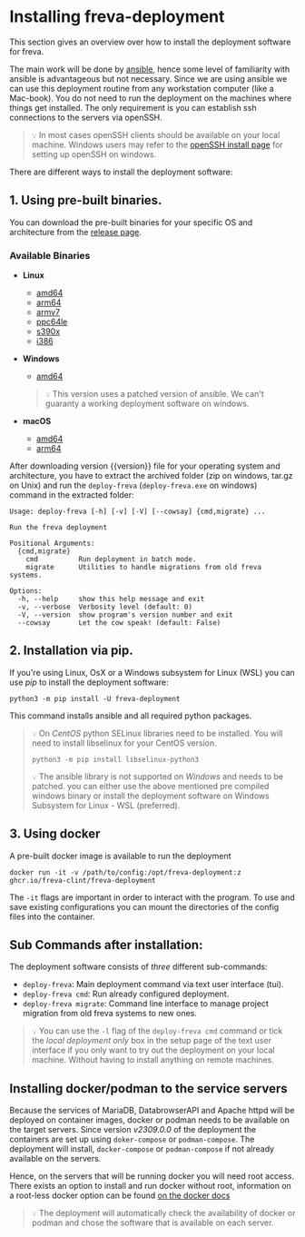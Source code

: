 # Installing freva-deployment
This section gives an overview over how to install the deployment software for
freva.

The main work will be done by [ansible](https://docs.ansible.com/ansible/latest/index.html),
hence some level of familiarity with ansible is advantageous but not necessary.
Since we are using ansible we can use this deployment routine from any workstation
computer (like a Mac-book). You do not need to run the deployment on the
machines where things get installed. The only requirement is
you can establish ssh connections to the servers via openSSH.

> ``💡`` In most cases openSSH clients should be available on your local machine.
> Windows users may refer to the
> [openSSH install page](https://learn.microsoft.com/en-us/windows-server/administration/openssh/openssh_install_firstuse?tabs=gui)
> for setting up openSSH on windows.

There are different ways to install the deployment software:

## 1. Using pre-built binaries.
You can download the pre-built binaries for your specific OS and architecture
from the [release page](release:{{version}}).

### Available Binaries

- **Linux**
  - [amd64](exe:linux-x64.tar.gz)
  - [arm64](exe:linux-arm64.tar.gz)
  - [armv7](exe:linux-armv7.tar.gz)
  - [ppc64le](exe:linux-ppc64le.tar.gz)
  - [s390x](exe:linux-s390x.tar.gz)
  - [i386](exe:linux-i386.tar.gz)

- **Windows**
  - [amd64](exe:windows-x64.zip)
  > ``💡`` This version uses a patched version of ansible. We can't guaranty
  > a working deployment software on windows.

- **macOS**
  - [amd64](exe:osx-x64.tar.gz)
  - [arm64](exe:osx-arm64.tar.gz)

After downloading version {{version}} file for your operating system and
architecture, you have to extract the archived folder (zip on windows,
tar.gz on Unix) and run the `deploy-freva` (`deploy-freva.exe` on windows)
command in the extracted folder:

```console
Usage: deploy-freva [-h] [-v] [-V] [--cowsay] {cmd,migrate} ...

Run the freva deployment

Positional Arguments:
  {cmd,migrate}
    cmd          Run deployment in batch mode.
    migrate      Utilities to handle migrations from old freva systems.

Options:
  -h, --help     show this help message and exit
  -v, --verbose  Verbosity level (default: 0)
  -V, --version  show program's version number and exit
  --cowsay       Let the cow speak! (default: False)
```


## 2. Installation via pip.
If you're using Linux, OsX or a Windows subsystem for Linux (WSL) you can
use *pip* to install the deployment software:

```console
python3 -m pip install -U freva-deployment
```

This command installs ansible and all required python packages.
> ``💡``  On *CentOS* python SELinux libraries need to be installed.
> You will need to install libselinux for your CentOS version.
>
> ```console
> python3 -m pip install libselinux-python3
> ```
>
> ``💡`` The ansible library is not supported on *Windows* and needs to be patched.
> you can either use the above mentioned pre compiled windows binary or install
> the deployment software on Windows Subsystem for Linux - WSL (preferred).

## 3. Using docker

A pre-built docker image is available to run the deployment

```console
docker run -it -v /path/to/config:/opt/freva-deployment:z ghcr.io/freva-clint/freva-deployment
```
The `-it` flags are important in order to interact with the program. To use
and save existing configurations you can mount the directories of the config
files into the container.


## Sub Commands after installation:
The deployment software consists of *three* different sub-commands:
- `deploy-freva`: Main deployment command via text user interface (tui).
- `deploy-freva cmd`: Run already configured deployment.
- `deploy-freva migrate`: Command line interface to manage project migration from
   old freva systems to new ones.

> ``💡`` You can use the `-l` flag of the `deploy-freva cmd` command
or tick the *local deployment only* box in the setup page of the text user
interface if you only want to try out the deployment on your local machine.
Without having to install anything on remote machines.



## Installing docker/podman to the service servers
Because the services of MariaDB, DatabrowserAPI and Apache httpd will be deployed
on container images, docker or podman needs to be available on the target servers.
Since version *v2309.0.0* of the deployment the containers are set up
using `doker-compose` or `podman-compose`. The deployment will install,
`docker-compose` or `podman-compose` if not already available on the servers.


Hence, on the servers that will be running docker
you will need root access. There exists an option to install and run docker
without root, information on a root-less docker option
can be found [on the docker docs](https://docs.docker.com/engine/security/rootless/)
> ``💡`` The deployment will automatically check the availability of docker
or podman and chose the software that is available on each server.
